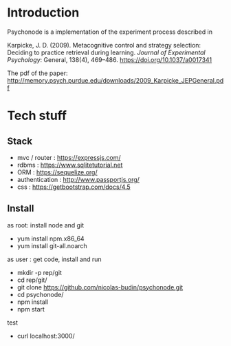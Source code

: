 


# Introduction

Psychonode is a implementation of the experiment process described in 

Karpicke, J. D. (2009). Metacognitive control and strategy selection: Deciding to practice retrieval during learning. _Journal of Experimental Psychology_: General, 138(4), 469–486. https://doi.org/10.1037/a0017341


The pdf of the paper: http://memory.psych.purdue.edu/downloads/2009_Karpicke_JEPGeneral.pdf


# Tech stuff

## Stack

* mvc / router : https://expressjs.com/
* rdbms : https://www.sqlitetutorial.net
* ORM : https://sequelize.org/
* authentication : http://www.passportjs.org/
* css : https://getbootstrap.com/docs/4.5


## Install

as root: install node and git

* yum install npm.x86_64
* yum install git-all.noarch
 

as user : get code, install and run

* mkdir -p rep/git
* cd rep/git/
* git clone https://github.com/nicolas-budin/psychonode.git
* cd psychonode/
* npm install
* npm start

test
 
* curl localhost:3000/

